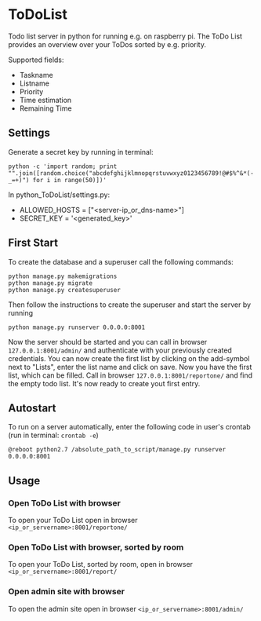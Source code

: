 # ToDoList
Todo list server in python for running e.g. on raspberry pi.
The ToDo List provides an overview over your ToDos sorted by e.g. priority.

Supported fields:
- Taskname
- Listname
- Priority
- Time estimation
- Remaining Time 	

## Settings
Generate a secret key by running in terminal:

```python -c 'import random; print "".join([random.choice("abcdefghijklmnopqrstuvwxyz0123456789!@#$%^&*(-_=+)") for i in range(50)])'```

In python_ToDoList/settings.py:
  - ALLOWED_HOSTS = ["<server-ip_or_dns-name>"]
  - SECRET_KEY = '<generated_key>'
  
## First Start
To create the database and a superuser call the following commands:

```
python manage.py makemigrations
python manage.py migrate
python manage.py createsuperuser
```
Then follow the instructions to create the superuser and start the server by running
```
python manage.py runserver 0.0.0.0:8001
```
Now the server should be started and you can call in browser `127.0.0.1:8001/admin/` and authenticate with your previously created credentials. You can now create the first list by clicking on the add-symbol next to "Lists", enter the list name and click on save. Now you have the first list, which can be filled. Call in browser `127.0.0.1:8001/reportone/` and find the empty todo list. It's now ready to create yout first entry.
  
## Autostart
To run on a server automatically, enter the following code in user's crontab (run in terminal: `crontab -e`)

```@reboot python2.7 /absolute_path_to_script/manage.py runserver 0.0.0.0:8001```

## Usage

### Open ToDo List with browser
To open your ToDo List open in browser `<ip_or_servername>:8001/reportone/`

### Open ToDo List with browser, sorted by room
To open your ToDo List, sorted by room, open in browser `<ip_or_servername>:8001/report/`

### Open admin site with browser
To open the admin site open in browser `<ip_or_servername>:8001/admin/`
